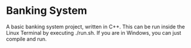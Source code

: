 # Banking System
A basic banking system project, written in C++. 
This can be run inside the Linux Terminal by executing ./run.sh. 
If you are in Windows, you can just compile and run.
